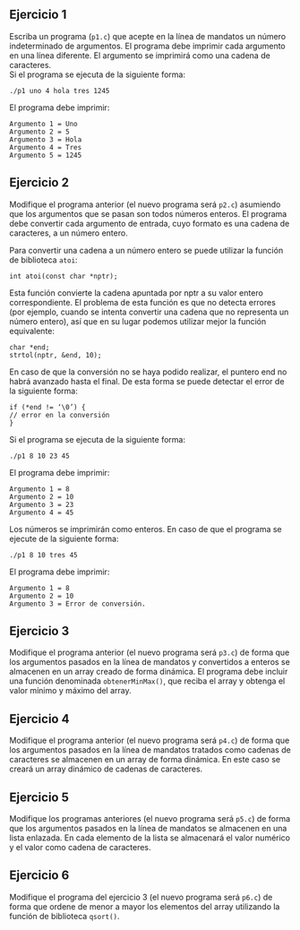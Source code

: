 ## Ejercicio 1
Escriba un programa (`p1.c`) que acepte en la línea de mandatos un número indeterminado de argumentos. El programa debe imprimir cada argumento en una línea diferente. El argumento se imprimirá como una cadena de caracteres.  
Si el programa se ejecuta de la siguiente forma:
```
./p1 uno 4 hola tres 1245
```
El programa debe imprimir:
```
Argumento 1 = Uno
Argumento 2 = 5
Argumento 3 = Hola
Argumento 4 = Tres
Argumento 5 = 1245
```

## Ejercicio 2
Modifique el programa anterior (el nuevo programa será `p2.c`) asumiendo que los argumentos que se pasan son todos números enteros. El programa debe convertir cada argumento de entrada, cuyo formato es una cadena de caracteres, a un número entero.  

Para convertir una cadena a un número entero se puede utilizar la función de biblioteca `atoi`:
```
int atoi(const char *nptr);
```
Esta función convierte la cadena apuntada por nptr a su valor entero correspondiente. El problema de esta función es que no detecta errores (por ejemplo, cuando se intenta convertir una cadena que no representa un número entero), así que en su lugar podemos utilizar mejor la función equivalente:
```
char *end;
strtol(nptr, &end, 10);
```

En caso de que la conversión no se haya podido realizar, el puntero end no habrá avanzado hasta el final. De esta forma se puede detectar el error de la siguiente forma:
```
if (*end != ‘\0’) {
// error en la conversión
}
```
Si el programa se ejecuta de la siguiente forma:
```
./p1 8 10 23 45
```
El programa debe imprimir:
```
Argumento 1 = 8
Argumento 2 = 10
Argumento 3 = 23
Argumento 4 = 45
```
Los números se imprimirán como enteros. En caso de que el programa se ejecute de la siguiente forma:
```
./p1 8 10 tres 45
```
El programa debe imprimir:
```
Argumento 1 = 8
Argumento 2 = 10
Argumento 3 = Error de conversión.
```

## Ejercicio 3
Modifique el programa anterior (el nuevo programa será `p3.c`) de forma que los argumentos pasados en la línea de mandatos y convertidos a enteros se almacenen en un array creado de forma dinámica. El programa debe incluir una función denominada `obtenerMinMax()`, que reciba el array y obtenga el valor mínimo y máximo del array.  

## Ejercicio 4
Modifique el programa anterior (el nuevo programa será `p4.c`) de forma que los argumentos pasados en la línea de mandatos tratados como cadenas de caracteres se almacenen en un array de forma dinámica. En este caso se creará un array dinámico de cadenas de caracteres.

## Ejercicio 5
Modifique los programas anteriores (el nuevo programa será `p5.c`) de forma que los argumentos pasados en la línea de mandatos se almacenen en una lista enlazada. En cada elemento de la lista se almacenará el valor numérico y el valor como cadena de caracteres.

## Ejercicio 6
Modifique el programa del ejercicio 3 (el nuevo programa será `p6.c`) de forma que ordene de
menor a mayor los elementos del array utilizando la función de biblioteca `qsort()`.